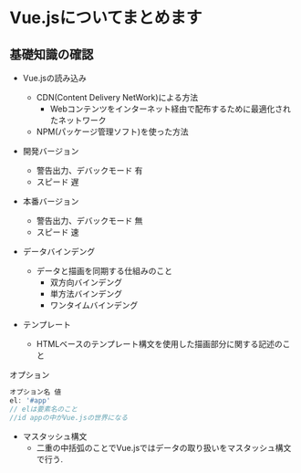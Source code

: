 # Vue.jsについてまとめます

## 基礎知識の確認
- Vue.jsの読み込み
  - CDN(Content Delivery NetWork)による方法
    - Webコンテンツをインターネット経由で配布するために最適化されたネットワーク
  - NPM(パッケージ管理ソフト)を使った方法

- 開発バージョン
  - 警告出力、デバックモード 有
  - スピード 遅
- 本番バージョン
  - 警告出力、デバックモード 無
  - スピード 速

- データバインデング
  - データと描画を同期する仕組みのこと
    - 双方向バインデング
    - 単方法バインデング
    - ワンタイムバインデング

- テンプレート
  - HTMLベースのテンプレート構文を使用した描画部分に関する記述のこと

オプション
```js
オプション名 値
el: '#app'
// elは要素名のこと
//id appの中がVue.jsの世界になる
```

- マスタッシュ構文
  - 二重の中括弧のことでVue.jsではデータの取り扱いをマスタッシュ構文で行う.
